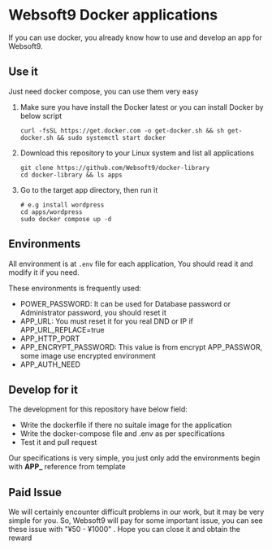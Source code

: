 # Websoft9 Docker applications

If you can use docker, you already know how to use and develop an app for Websoft9. 

## Use it

Just need docker compose, you can use them very easy

1. Make sure you have install the Docker latest or you can install Docker by below script

   ```
   curl -fsSL https://get.docker.com -o get-docker.sh && sh get-docker.sh && sudo systemctl start docker
   ```

2. Download this repository to your Linux system and list all applications

   ```
   git clone https://github.com/Websoft9/docker-library
   cd docker-library && ls apps
   ```

3. Go to the target app directory, then run it

   ```
   # e.g install wordpress
   cd apps/wordpress
   sudo docker compose up -d
   ```

## Environments

All environment is at `.env` file for each application, You should read it and modify it if you need.

These environments is frequently used:  

* POWER_PASSWORD: It can be used for Database password or Administrator password, you should reset it
* APP_URL: You must reset it for you real DND or IP if APP_URL_REPLACE=true
* APP_HTTP_PORT
* APP_ENCRYPT_PASSWORD: This value is from encrypt APP_PASSWOR, some image use encrypted environment
* APP_AUTH_NEED

## Develop for it

The development for this repository have below field: 

* Write the dockerfile if there no suitale image for the application
* Write the docker-compose file and .env as per specifications
* Test it and pull request

Our specifications is very simple, you just only add the environments begin with **APP_** reference from template

## Paid Issue

We will certainly encounter difficult problems in our work, but it may be very simple for you. So, Websoft9 will pay for some important issue, you can see these issue with "¥50 - ¥1000" . Hope you can close it and obtain the reward